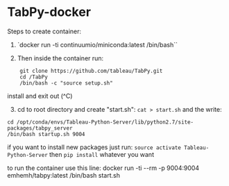 # TabPy-docker

Steps to create container:

1. `docker run -ti continuumio/miniconda:latest /bin/bash`` 

2. Then inside the container run:
```
    git clone https://github.com/tableau/TabPy.git
    cd /TabPy
    /bin/bash -c "source setup.sh"
```
install and exit out (^C)

3. cd to root directory and create "start.sh":
`cat > start.sh` and the write:
```
cd /opt/conda/envs/Tableau-Python-Server/lib/python2.7/site-packages/tabpy_server
/bin/bash startup.sh 9004
```

if you want to install new packages just run:
`source activate Tableau-Python-Server`
then `pip install` whatever you want

 to run the container use this line:
 docker run -ti --rm -p 9004:9004 emhemh/tabpy:latest /bin/bash start.sh
